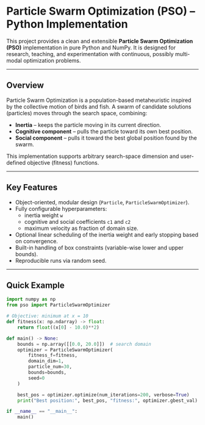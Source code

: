 # Particle Swarm Optimization (PSO) – Python Implementation

This project provides a clean and extensible **Particle Swarm Optimization (PSO)** implementation in pure Python and NumPy.
It is designed for research, teaching, and experimentation with continuous, possibly multi-modal optimization problems.

---

## Overview

Particle Swarm Optimization is a population-based metaheuristic inspired by the collective motion of birds and fish.
A swarm of candidate solutions (particles) moves through the search space, combining:

* **Inertia** – keeps the particle moving in its current direction.
* **Cognitive component** – pulls the particle toward its own best position.
* **Social component** – pulls it toward the best global position found by the swarm.

This implementation supports arbitrary search-space dimension and user-defined objective (fitness) functions.

---

## Key Features

- Object-oriented, modular design (`Particle`, `ParticleSwarmOptimizer`).
- Fully configurable hyperparameters:
  - inertia weight `w`
  - cognitive and social coefficients `c1` and `c2`
  - maximum velocity as fraction of domain size.
- Optional linear scheduling of the inertia weight and early stopping based on convergence.
- Built-in handling of box constraints (variable-wise lower and upper bounds).
- Reproducible runs via random seed.

---

## Quick Example

```python
import numpy as np
from pso import ParticleSwarmOptimizer

# Objective: minimum at x = 10
def fitness(x: np.ndarray) -> float:
	return float((x[0] - 10.0)**2)

def main() -> None:
	bounds = np.array([[0.0, 20.0]])  # search domain
	optimizer = ParticleSwarmOptimizer(
		fitness_f=fitness,
		domain_dim=1,
		particle_num=30,
		bounds=bounds,
		seed=0
	)

	best_pos = optimizer.optimize(num_iterations=200, verbose=True)
	print("Best position:", best_pos, "fitness:", optimizer.gbest_val)

if __name__ == "__main__":
	main()
```
